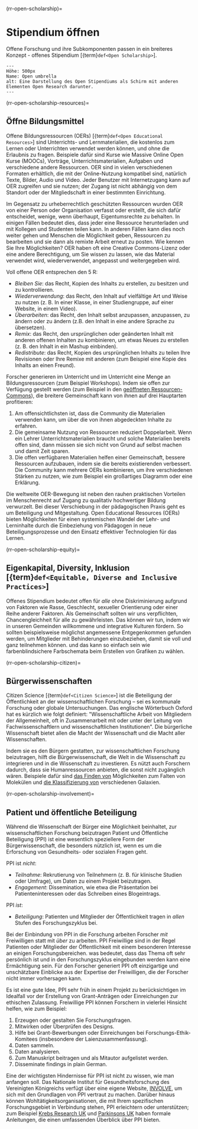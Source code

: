(rr-open-scholarship)=
# Stipendium öffnen

Offene Forschung und ihre Subkomponenten passen in ein breiteres Konzept - offenes Stipendium [{term}`def<Open Scholarship>`].

```{figure} ../../figures/open-umbrella.png
---
Höhe: 500px
Name: Open umbrella
alt: Eine Darstellung des Open Stipendiums als Schirm mit anderen Elementen Open Research darunter.
---
```

(rr-open-scholarship-resources)=
## Öffne Bildungsmittel

Offene Bildungsressourcen (OERs) [{term}`def<Open Educational Resources>`] sind Unterrichts- und Lernmaterialien, die kostenlos zum Lernen oder Unterrichten verwendet werden können, und ohne die Erlaubnis zu fragen. Beispiele dafür sind Kurse wie Massive Online Open Kurse (MOOCs), Vorträge, Unterrichtsmaterialien, Aufgaben und verschiedene andere Ressourcen. OER sind in vielen verschiedenen Formaten erhältlich, die mit der Online-Nutzung kompatibel sind, natürlich Texte, Bilder, Audio und Video. Jeder Benutzer mit Internetzugang kann auf OER zugreifen und sie nutzen; der Zugang ist nicht abhängig von dem Standort oder der Mitgliedschaft in einer bestimmten Einrichtung.

Im Gegensatz zu urheberrechtlich geschützten Ressourcen wurden OER von einer Person oder Organisation verfasst oder erstellt, die sich dafür entscheidet, wenige, wenn überhaupt, Eigentumsrechte zu behalten. In einigen Fällen bedeutet dies, dass jeder eine Ressource herunterladen und mit Kollegen und Studenten teilen kann. In anderen Fällen kann dies noch weiter gehen und Menschen die Möglichkeit geben, Ressourcen zu bearbeiten und sie dann als remixte Arbeit erneut zu posten. Wie kennen Sie Ihre Möglichkeiten? OER haben oft eine Creative Commons-Lizenz oder eine andere Berechtigung, um Sie wissen zu lassen, wie das Material verwendet wird, wiederverwendet, angepasst und weitergegeben wird.

Voll offene OER entsprechen den 5 R:

- _Bleiben Sie_: das Recht, Kopien des Inhalts zu erstellen, zu besitzen und zu kontrollieren.
- _Wiederverwendung_: das Recht, den Inhalt auf vielfältige Art und Weise zu nutzen (z. B. In einer Klasse, in einer Studiengruppe, auf einer Website, in einem Video).
- _Überarbeiten_: das Recht, den Inhalt selbst anzupassen, anzupassen, zu ändern oder zu ändern (z.B. den Inhalt in eine andere Sprache zu übersetzen).
- _Remix_: das Recht, den ursprünglichen oder geänderten Inhalt mit anderen offenen Inhalten zu kombinieren, um etwas Neues zu erstellen (z. B. den Inhalt in ein Mashup einbinden).
- _Redistribute_: das Recht, Kopien des ursprünglichen Inhalts zu teilen Ihre Revisionen oder Ihre Remixe mit anderen (zum Beispiel eine Kopie des Inhalts an einen Freund).

Forscher generieren im Unterricht und im Unterricht eine Menge an Bildungsressourcen (zum Beispiel Workshops). Indem sie offen zur Verfügung gestellt werden (zum Beispiel in den [geöffneten Ressourcen-Commons](https://www.oercommons.org/)), die breitere Gemeinschaft kann von ihnen auf drei Hauptarten profitieren:

1. Am offensichtlichsten ist, dass die Community die Materialien verwenden kann, um über die von ihnen abgedeckten Inhalte zu erfahren.
2. Die gemeinsame Nutzung von Ressourcen reduziert Doppelarbeit. Wenn ein Lehrer Unterrichtsmaterialien braucht und solche Materialien bereits offen sind, dann müssen sie sich nicht von Grund auf selbst machen und damit Zeit sparen.
3. Die offen verfügbaren Materialien helfen einer Gemeinschaft, bessere Ressourcen aufzubauen, indem sie die bereits existierenden verbessert. Die Community kann mehrere OERs kombinieren, um ihre verschiedenen Stärken zu nutzen, wie zum Beispiel ein großartiges Diagramm oder eine Erklärung.

Die weltweite OER-Bewegung ist neben den rauhen praktischen Vorteilen im Menschenrecht auf Zugang zu qualitativ hochwertiger Bildung verwurzelt. Bei dieser Verschiebung in der pädagogischen Praxis geht es um Beteiligung und Mitgestaltung. Open Educational Resources (OERs) bieten Möglichkeiten für einen systemischen Wandel der Lehr- und Lerninhalte durch die Einbeziehung von Pädagogen in neue Beteiligungsprozesse und den Einsatz effektiver Technologien für das Lernen.

(rr-open-scholarship-equity)=
## Eigenkapital, Diversity, Inklusion [{term}`def<Equitable, Diverse and Inclusive Practices>`]

Offenes Stipendium bedeutet offen für *alle* ohne Diskriminierung aufgrund von Faktoren wie Rasse, Geschlecht, sexueller Orientierung oder einer Reihe anderer Faktoren. Als Gemeinschaft sollten wir uns verpflichten, Chancengleichheit für alle zu gewährleisten. Das können wir tun, indem wir in unseren Gemeinden willkommene und integrative Kulturen fördern. So sollten beispielsweise möglichst angemessene Entgegenkommen gefunden werden, um Mitglieder mit Behinderungen einzubeziehen, damit sie voll und ganz teilnehmen können. und das kann so einfach sein wie farbenblindsichere Farbschemata beim Erstellen von Grafiken zu wählen.

(rr-open-scholarship-citizen)=
## Bürgerwissenschaften

Citizen Science [{term}`def<Citizen Science>`] ist die Beteiligung der Öffentlichkeit an der wissenschaftlichen Forschung – sei es kommunale Forschung oder globale Untersuchungen. Das englische Wörterbuch Oxford hat es kürzlich wie folgt definiert: "Wissenschaftliche Arbeit von Mitgliedern der Allgemeinheit, oft in Zusammenarbeit mit oder unter der Leitung von Fachwissenschaftlern und wissenschaftlichen Institutionen". Die bürgerliche Wissenschaft bietet allen die Macht der Wissenschaft und die Macht aller Wissenschaften.

Indem sie es den Bürgern gestatten, zur wissenschaftlichen Forschung beizutragen, hilft die Bürgerwissenschaft, die Welt in die Wissenschaft zu integrieren und in die Wissenschaft zu investieren. Es nützt auch Forschern dadurch, dass sie Humanressourcen anbieten, die sonst nicht zugänglich wären. Beispiele dafür sind [das Finden von](https://citizensciencegames.com/games/eterna/) Möglichkeiten zum Falten von Molekülen und [die Klassifizierung von](https://www.zooniverse.org/) verschiedenen Galaxien.

(rr-open-scholarship-involvement)=
## Patient und öffentliche Beteiligung

Während die Wissenschaft der Bürger eine Möglichkeit beinhaltet, zur wissenschaftlichen Forschung beizutragen Patient und Öffentliche Beteiligung (PPI) ist eine wesentlich speziellere Form der Bürgerwissenschaft, die besonders nützlich ist, wenn es um die Erforschung von Gesundheits- oder sozialen Fragen geht.

PPI ist *nicht*:
- _Teilnahme_: Rekrutierung von Teilnehmern (z. B. für klinische Studien oder Umfrage), um Daten zu einem Projekt beizutragen.
- _Engagement_: Dissemination, wie etwa die Präsentation bei Patienteninteressen oder das Schreiben eines Blogeintrags.

PPI *ist*:
- _Beteiligung_: Patienten und Mitglieder der Öffentlichkeit tragen in *allen* Stufen des Forschungszyklus bei.

Bei der Einbindung von PPI in die Forschung arbeiten Forscher *mit* Freiwilligen statt mit *über* zu arbeiten. PPI Freiwillige sind in der Regel Patienten oder Mitglieder der Öffentlichkeit mit einem besonderen Interesse an einigen Forschungsbereichen. was bedeutet, dass das Thema oft sehr persönlich ist und in den Forschungszyklus eingebunden werden kann eine Ermächtigung sein. Für den Forscher generiert PPI oft einzigartige und unschätzbare Einblicke aus der Expertise der Freiwilligen, die der Forscher nicht immer vorhersagen kann.

Es ist eine gute Idee, PPI sehr früh in einem Projekt zu berücksichtigen im Idealfall vor der Erstellung von Grant-Anträgen oder Einreichungen zur ethischen Zulassung. Freiwillige PPI können Forschern in vielerlei Hinsicht helfen, wie zum Beispiel:
1. Erzeugen oder gestalten Sie Forschungsfragen.
2. Mitwirken oder Überprüfen des Designs.
3. Hilfe bei Grant-Bewerbungen oder Einreichungen bei Forschungs-Ethik-Komitees (insbesondere der Laienzusammenfassung).
4. Daten sammeln.
5. Daten analysieren.
6. Zum Manuskript beitragen und als Mitautor aufgelistet werden.
7. Disseminate findings in plain German.

Eine der wichtigsten Hindernisse für PPI ist nicht zu wissen, wie man anfangen soll. Das Nationale Institut für Gesundheitsforschung des Vereinigten Königreichs verfügt über eine eigene Website, [INVOLVE](https://www.invo.org.uk/), um sich mit den Grundlagen von PPI vertraut zu machen. Darüber hinaus können Wohltätigkeitsorganisationen, die mit Ihrem spezifischen Forschungsgebiet in Verbindung stehen, PPI erleichtern oder unterstützen; zum Beispiel [Krebs Research UK](https://www.cancerresearchuk.org/funding-for-researchers/patient-involvement-toolkit-for-researchers) und [Parkinsons UK](https://www.parkinsons.org.uk/research/patient-and-public-involvement-ppi) haben formale Anleitungen, die einen umfassenden Überblick über PPI bieten.
